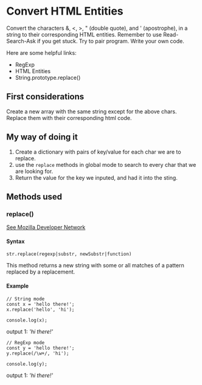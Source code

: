 # Convert HTML Entities

Convert the characters &, <, >, " (double quote), and ' (apostrophe),
in a string to their corresponding HTML entities.
Remember to use Read-Search-Ask if you get stuck. Try to pair program.
Write your own code.

Here are some helpful links:
 * RegExp
 * HTML Entities
 * String.prototype.replace()

## First considerations

Create a new array with the same string except for the above chars. Replace
them with their corresponding html code.

## My way of doing it

1. Create a dictionary with pairs of key/value for each char we are to replace.
2. use the `replace` methods in global mode to search to every char that we are looking for.
3. Return the value for the key we inputed, and had it into the sting.

## Methods used
### replace()

[See Mozilla Developer Network](https://developer.mozilla.org/en-US/docs/Web/JavaScript/Reference/Global_Objects/String/replace)

#### Syntax
`str.replace(regexp|substr, newSubstr|function)`

This method returns a new string with some or all matches of a pattern replaced by a replacement.

#### Example
```
// String mode
const x = 'hello there!';
x.replace('hello', 'hi');

console.log(x);
```
output 1: *'hi there!'*

```
// RegExp mode
const y = 'hello there!';
y.replace(/\w+/, 'hi');

console.log(y);
```
output 1: *'hi there!'*
